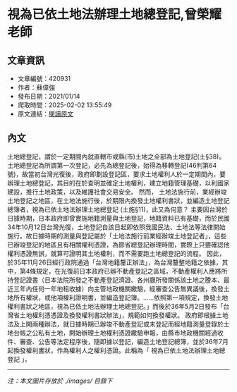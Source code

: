 # 視為已依土地法辦理土地總登記,曾榮耀老師

## 文章資訊
- 文章編號：420931
- 作者：蘇偉強
- 發布日期：2021/01/14
- 爬取時間：2025-02-02 13:55:49
- 原文連結：[閱讀原文](https://real-estate.get.com.tw/Columns/detail.aspx?no=420931)

## 內文
土地總登記，謂於一定期間內就直轄市或縣(市)土地之全部為土地登記(土§38)。土地總登記為所謂第一次登記，必先為總登記後，始得為移轉登記(46判第64號)，故當初台灣光復後，政府即劃設登記區，要求土地權利人於一定期間內，要辦理土地總登記，其目的在於查明並確定土地權利，建立地籍管理基礎，以利國家建設，推行土地政策，以及維護社會交易安全。
然而，
土地法施行前，業經辦竣土地登記之地區，在土地法施行後，於期限內換發土地權利書狀，並編造土地登記總簿者，視為已依土地法辦理土地總登記
(土施§11)，此又為何意？
主要因台灣於日據時期，日本政府即曾實施地籍測量與土地登記，地籍資料已有基礎，而於民國34年10月12日台灣光復，土地登記自該日起即依照我國民法、土地法等法律開始施行。故日據時期的測量與登記屬於「土地法施行前業經辦竣土地登記者」，這些已辦竣登記的地區且有相關權利憑證，為節省總登記辦理時間，實際上只要確認他權利憑證無誤，就算可證明其土地權利，而不需要跑土地總登記的流程。
因此，於35年11月26日經行政院通過「台灣地籍釐正辦法」，為台灣釐整地籍之依據，其中，第4條規定，在光復前日本政府已辦不動產登記之區域，不動產權利人應將所持登記證書（日本法院所發之不動產登記濟證、各州廳所發關係該土地之謄本、最近三年內任何一年地租收據）向主管地政機關繳驗，經審查公告無異議後，換發土地所有權狀，或他項權利證明書，並編造登記簿。……依照第一項規定，換發土地權利書狀之地區，視為已依土地法辦理土地總登記。」而後於36年5月2日發布「台灣省土地權利憑憑證及換發權利書狀辦法」，規範如何換發權狀。
政府即根據土地法及上開兩種辦法，就日據時期已辦竣不動產登記或未登記而經地籍測量登錄於土地台帳之公私有土地，開始辦理土地權利憑證繳驗申報，由縣市地政機關經過收件、審查、公告等法定程序後，隨即據以登記，編造土地登記總簿，並於36年7月起換發權利書狀，作為權利人之權利憑證。此稱為「
視為已依土地法辦理土地總登記
」。

---
*注：本文圖片存放於 ./images/ 目錄下*
